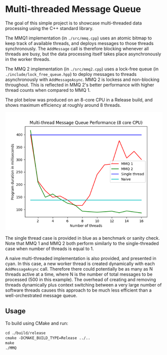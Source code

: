 # Multi-threaded Message Queue

The goal of this simple project is to showcase multi-threaded data processing using the C++ standard library. 

The MMQ1 implementation (in `./src/mmq.cpp`) uses an atomic bitmap to keep track of available threads, and deploys messages to those threads synchronously. The `AddMessage` call is therefore blocking whenever all threads are busy, but the data processing itself takes place asynchronously in the worker threads.

The MMQ 2 implementation (in `./src/mmq2.cpp`) uses a lock-free queue (in `./include/lock_free_queue.hpp`) to deploy messages to threads asynchronously with `AddMessageAsync`. MMQ 2 is lockess and non-blocking throughout. This is reflected in MMQ 2's better performance with higher thread counts when compared to MMQ 1.

The plot below was produced on an 8-core CPU in a Release build, and shows maximum efficiency at roughly around 8 threads.

![Plot](./plot.png)

The single thread case is provided in blue as a benchmark or sanity check. Note that MMQ 1 and MMQ 2 both perform similarly to the single-threaded case when number of threads is equal to 1.

A naive multi-threaded implementation is also provided, and presented in cyan. In this case, a new worker thread is created dynamically with each `AddMessageAsync` call. Therefore there could potentially be as many as N threads active at a time, where N is the number of total messages to be processed (500 in this example). The overhead of creating and removing threads dynamically plus context switching between a very large number of software threads causes this approach to be much less efficient than a well-orchestrated message queue.

## Usage

To build using CMake and run:

```
cd ./build/release
cmake -DCMAKE_BUILD_TYPE=Release ../..
make
./MMQ
```